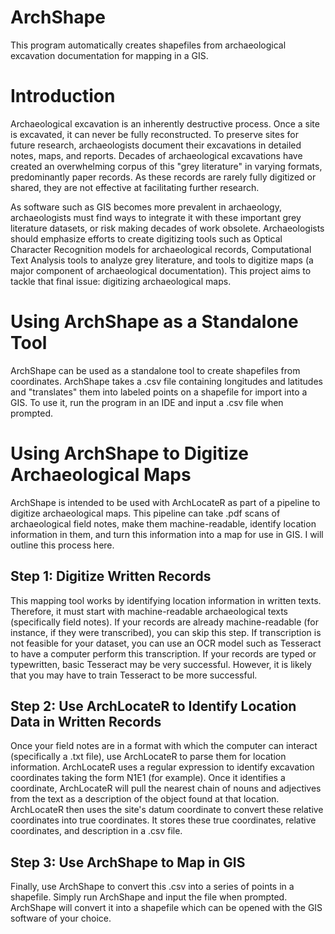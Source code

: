 # ArchShape
This program automatically creates shapefiles from archaeological excavation documentation for mapping in a GIS.

# Introduction
Archaeological excavation is an inherently destructive process. Once a site is excavated, it can never be fully reconstructed. To preserve sites for future research, archaeologists document their excavations in detailed notes, maps, and reports. Decades of archaeological excavations have created an overwhelming corpus of this "grey literature" in varying formats, predominantly paper records. As these records are rarely fully digitized or shared, they are not effective at facilitating further research.

As software such as GIS becomes more prevalent in archaeology, archaeologists must find ways to integrate it with these important grey literature datasets, or risk making decades of work obsolete. Archaeologists should emphasize efforts to create digitizing tools such as Optical Character Recognition models for archaeological records, Computational Text Analysis tools to analyze grey literature, and tools to digitize maps (a major component of archaeological documentation). This project aims to tackle that final issue: digitizing archaeological maps.

# Using ArchShape as a Standalone Tool
ArchShape can be used as a standalone tool to create shapefiles from coordinates. ArchShape takes a .csv file containing longitudes and latitudes and "translates" them into labeled points on a shapefile for import into a GIS. To use it, run the program in an IDE and input a .csv file when prompted. 

# Using ArchShape to Digitize Archaeological Maps
ArchShape is intended to be used with ArchLocateR as part of a pipeline to digitize archaeological maps. This pipeline can take .pdf scans of archaeological field notes, make them machine-readable, identify location information in them, and turn this information into a map for use in GIS. I will outline this process here.

## Step 1: Digitize Written Records
This mapping tool works by identifying location information in written texts. Therefore, it must start with machine-readable archaeological texts (specifically field notes). If your records are already machine-readable (for instance, if they were transcribed), you can skip this step. If transcription is not feasible for your dataset, you can use an OCR model such as Tesseract to have a computer perform this transcription. If your records are typed or typewritten, basic Tesseract may be very successful. However, it is likely that you may have to train Tesseract to be more successful.

## Step 2: Use ArchLocateR to Identify Location Data in Written Records
Once your field notes are in a format with which the computer can interact (specifically a .txt file), use ArchLocateR to parse them for location information. ArchLocateR uses a regular expression to identify excavation coordinates taking the form N1E1 (for example). Once it identifies a coordinate, ArchLocateR will pull the nearest chain of nouns and adjectives from the text as a description of the object found at that location. ArchLocateR then uses the site's datum coordinate to convert these relative coordinates into true coordinates. It stores these true coordinates, relative coordinates, and description in a .csv file.

## Step 3: Use ArchShape to Map in GIS
Finally, use ArchShape to convert this .csv into a series of points in a shapefile. Simply run ArchShape and input the file when prompted. ArchShape will convert it into a shapefile which can be opened with the GIS software of your choice.
